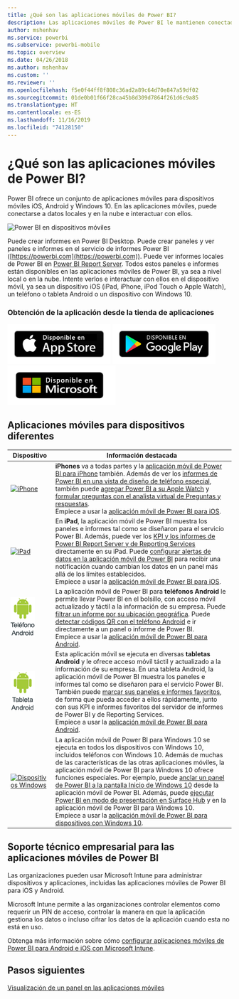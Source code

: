 ```yaml
---
title: ¿Qué son las aplicaciones móviles de Power BI?
description: Las aplicaciones móviles de Power BI le mantienen conectado a sus datos locales o en la nube. Vea informes y paneles de Power BI en su dispositivo móvil.
author: mshenhav
ms.service: powerbi
ms.subservice: powerbi-mobile
ms.topic: overview
ms.date: 04/26/2018
ms.author: mshenhav
ms.custom: ''
ms.reviewer: ''
ms.openlocfilehash: f5e0f44ff8f808c36ad2a89c64d70e847a59df02
ms.sourcegitcommit: 01de0b01f66f28ca45b8d309d7864f261d6c9a85
ms.translationtype: HT
ms.contentlocale: es-ES
ms.lasthandoff: 11/16/2019
ms.locfileid: "74128150"
---
```

# <a name="what-are-the-power-bi-mobile-apps"></a>¿Qué son las aplicaciones móviles de Power BI?
Power BI ofrece un conjunto de aplicaciones móviles para dispositivos móviles iOS, Android y Windows 10. En las aplicaciones móviles, puede conectarse a datos locales y en la nube e interactuar con ellos. 

![Power BI en dispositivos móviles](./media/mobile-apps-for-mobile-devices/power-bi-mobile-apps-all-up.png)

Puede crear informes en Power BI Desktop. Puede crear paneles y ver paneles e informes en el servicio de informes Power BI ([https://powerbi.com](https://powerbi.com)). Puede ver informes locales de Power BI en [Power BI Report Server](../../report-server/get-started.md). Todos estos paneles e informes están disponibles en las aplicaciones móviles de Power BI, ya sea a nivel local o en la nube. Intente verlos e interactuar con ellos en el dispositivo móvil, ya sea un dispositivo iOS (iPad, iPhone, iPod Touch o Apple Watch), un teléfono o tableta Android o un dispositivo con Windows 10.

### <a name="get-the-app-from-the-application-store"></a>Obtención de la aplicación desde la tienda de aplicaciones 

[![Ir a Power BI en App Store](./media/mobile-apps-for-mobile-devices/mobile-apps-app-store.png)](https://go.microsoft.com/fwlink/?LinkId=526218&clcid=0x409) [ ![Ir a Power BI en Google Play](./media/mobile-apps-for-mobile-devices/mobile-apps-google-play.png)](https://go.microsoft.com/fwlink/?LinkId=544867&clcid=0x409) [![Ir a Power BI en la Tienda Windows](./media/mobile-apps-for-mobile-devices/mobile-apps-windows-store.png)](https://go.microsoft.com/fwlink/?LinkId=526478&clcid=0x409)

## <a name="mobile-apps-for-different-devices"></a>Aplicaciones móviles para dispositivos diferentes

| **Dispositivo** | **Información destacada** |
| --- | --- |
| [![iPhone](./media/mobile-apps-for-mobile-devices/iphone-logo-50-px.png)](mobile-iphone-app-get-started.md) |**iPhones** va a todas partes y la [aplicación móvil de Power BI para iPhone](mobile-iphone-app-get-started.md) también. Además de ver los [informes de Power BI en una vista de diseño de teléfono especial](mobile-apps-view-phone-report.md), también puede [agregar Power BI a su Apple Watch](mobile-apple-watch.md) y [formular preguntas con el analista virtual de Preguntas y respuestas](mobile-apps-ios-qna.md). <br/>Empiece a usar la [aplicación móvil de Power BI para iOS](mobile-iphone-app-get-started.md). |
| [![iPad](./media/mobile-apps-for-mobile-devices/ipad-logo-50-px.png)](mobile-iphone-app-get-started.md) |En **iPad**, la aplicación móvil de Power BI muestra los paneles e informes tal como se diseñaron para el servicio Power BI. Además, puede ver los [KPI y los informes de Power BI Report Server y de Reporting Services](mobile-app-ssrs-kpis-mobile-on-premises-reports.md) directamente en su iPad. Puede [configurar alertas de datos en la aplicación móvil de Power BI](mobile-set-data-alerts-in-the-mobile-apps.md) para recibir una notificación cuando cambian los datos en un panel más allá de los límites establecidos. <br/>Empiece a usar la [aplicación móvil de Power BI para iOS](mobile-iphone-app-get-started.md). |
| [![Teléfono Android](media/mobile-apps-for-mobile-devices/android-phone-logo-50-px.png)](mobile-android-app-get-started.md) |La aplicación móvil de Power BI para **teléfonos Android** le permite llevar Power BI en el bolsillo, con acceso móvil actualizado y táctil a la información de su empresa. Puede [filtrar un informe por su ubicación geográfica](mobile-apps-geographic-filtering.md). Puede [detectar códigos QR con el teléfono Android](mobile-apps-qr-code.md) e ir directamente a un panel o informe de Power BI. <br/>Empiece a usar la [aplicación móvil de Power BI para Android](mobile-android-app-get-started.md). |
| [![Tableta Android](./media/mobile-apps-for-mobile-devices/android-tablet-logo-50-px.png)](mobile-android-app-get-started.md) |Esta aplicación móvil se ejecuta en diversas **tabletas Android** y le ofrece acceso móvil táctil y actualizado a la información de su empresa. En una tableta Android, la aplicación móvil de Power BI muestra los paneles e informes tal como se diseñaron para el servicio Power BI. También puede [marcar sus paneles e informes favoritos](mobile-apps-favorites.md), de forma que pueda acceder a ellos rápidamente, junto con sus KPI e informes favoritos del servidor de informes de Power BI y de Reporting Services. <br/>Empiece a usar la [aplicación móvil de Power BI para Android](mobile-android-app-get-started.md). |
| [![Dispositivos Windows](./media/mobile-apps-for-mobile-devices/win-10-logo-50-px.png)](../../desktop-getting-started.md) |La aplicación móvil de Power BI para Windows 10 se ejecuta en todos los dispositivos con Windows 10, incluidos teléfonos con Windows 10. Además de muchas de las características de las otras aplicaciones móviles, la aplicación móvil de Power BI para Windows 10 ofrece funciones especiales. Por ejemplo, puede [anclar un panel de Power BI a la pantalla Inicio de Windows 10](mobile-pin-dashboard-start-screen-windows-10-phone-app.md) desde la aplicación móvil de Power BI. Además, puede [ejecutar Power BI en modo de presentación en Surface Hub](mobile-windows-10-app-presentation-mode.md) y en la aplicación móvil de Power BI para Windows 10. <br/>Empiece a usar la [aplicación móvil de Power BI para dispositivos con Windows 10](mobile-windows-10-phone-app-get-started.md). ||| 

## <a name="enterprise-support-for-the-power-bi-mobile-apps"></a>Soporte técnico empresarial para las aplicaciones móviles de Power BI
Las organizaciones pueden usar Microsoft Intune para administrar dispositivos y aplicaciones, incluidas las aplicaciones móviles de Power BI para iOS y Android.

Microsoft Intune permite a las organizaciones controlar elementos como requerir un PIN de acceso, controlar la manera en que la aplicación gestiona los datos o incluso cifrar los datos de la aplicación cuando esta no está en uso.

Obtenga más información sobre cómo [configurar aplicaciones móviles de Power BI para Android e iOS con Microsoft Intune](../../service-admin-mobile-intune.md). 

## <a name="next-steps"></a>Pasos siguientes
[Visualización de un panel en las aplicaciones móviles](mobile-apps-quickstart-view-dashboard-report.md)


